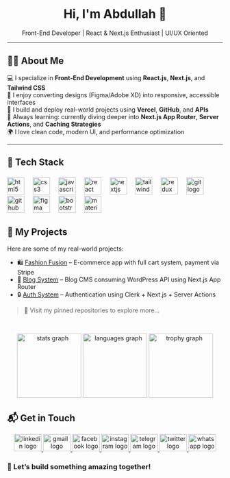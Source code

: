 <h1 align="center">Hi, I'm Abdullah 👋</h1>

<p align="center">
  Front-End Developer | React & Next.js Enthusiast | UI/UX Oriented
</p>

---

## 🧑‍💻 About Me

💻 I specialize in **Front-End Development** using **React.js**, **Next.js**, and **Tailwind CSS**<br/>
🎨 I enjoy converting designs (Figma/Adobe XD) into responsive, accessible interfaces<br/>
🚀 I build and deploy real-world projects using **Vercel**, **GitHub**, and **APIs**<br/>
🧠 Always learning: currently diving deeper into **Next.js App Router**, **Server Actions**, and **Caching Strategies**<br/>
🌍 I love clean code, modern UI, and performance optimization

---

<h2 align="left">🔧 Tech Stack</h2>

###

<div align="left">
  <img src="https://cdn.simpleicons.org/html5/E34F26" height="40" alt="html5 logo"  />
  <img width="12" />
  <img src="https://cdn.simpleicons.org/css3/1572B6" height="40" alt="css3 logo"  />
  <img width="12" />
  <img src="https://cdn.simpleicons.org/javascript/F7DF1E" height="40" alt="javascript logo"  />
  <img width="12" />
  <img src="https://cdn.jsdelivr.net/gh/devicons/devicon/icons/react/react-original.svg" height="40" alt="react logo"  />
  <img width="12" />
  <img src="https://cdn.jsdelivr.net/gh/devicons/devicon/icons/nextjs/nextjs-original.svg" height="40" alt="nextjs logo"  />
  <img width="12" />
  <img src="https://cdn.simpleicons.org/tailwindcss/06B6D4" height="40" alt="tailwindcss logo"  />
  <img width="12" />
  <img src="https://cdn.simpleicons.org/redux/764ABC" height="40" alt="redux logo"  />
  <img width="12" />
  <img src="https://cdn.simpleicons.org/git/F05032" height="40" alt="git logo"  />
  <img width="12" />
  <img src="https://cdn.simpleicons.org/github/181717" height="40" alt="github logo"  />
  <img width="12" />
  <img src="https://cdn.simpleicons.org/figma/F24E1E" height="40" alt="figma logo"  />
  <img width="12" />
  <img src="https://cdn.jsdelivr.net/gh/devicons/devicon/icons/bootstrap/bootstrap-original.svg" height="40" alt="bootstrap logo"  />
  <img width="12" />
  <img src="https://cdn.jsdelivr.net/gh/devicons/devicon/icons/materialui/materialui-original.svg" height="40" alt="materialui logo"  />
</div>

##

## 📂 My Projects

Here are some of my real-world projects:

- 🛍️ [Fashion Fusion](https://fashionfusions-two.vercel.app) – E-commerce app with full cart system, payment via Stripe
- 📰 [Blog System](https://your-blog.vercel.app) – Blog CMS consuming WordPress API using Next.js App Router
- 🔒 [Auth System](https://your-auth-app.vercel.app) – Authentication using Clerk + Next.js + Server Actions

> 📌 Visit my pinned repositories to explore more...

##

<br clear="both">

<div align="center">
  <img src="https://github-readme-stats.vercel.app/api?username=abdullah1bas&hide_title=false&hide_rank=false&show_icons=true&include_all_commits=true&count_private=true&disable_animations=false&theme=bear&locale=en&hide_border=true&order=1" height="150" alt="stats graph"  />
  <img src="https://github-readme-stats.vercel.app/api/top-langs?username=abdullah1bas&locale=en&hide_title=false&layout=compact&card_width=320&langs_count=5&theme=dark&hide_border=true&order=2" height="150" alt="languages graph"  />
  <img src="https://github-profile-trophy.vercel.app?username=abdullah1bas&theme=juicyfresh&column=-1&row=1&margin-w=16&margin-h=8&no-bg=true&no-frame=true&order=4" height="150" alt="trophy graph"  />
</div>

##

## 📬 Get in Touch

<div align="center">
  <a href="https://www.linkedin.com/in/abdullah-fadel-21500b27b/" target="_blank">
    <img src="https://raw.githubusercontent.com/maurodesouza/profile-readme-generator/master/src/assets/icons/social/linkedin/default.svg" width="64" height="40" alt="linkedin logo"  />
  </a>
  <a href="abdullah.abazza@gmail.com" target="_blank">
    <img src="https://raw.githubusercontent.com/maurodesouza/profile-readme-generator/master/src/assets/icons/social/gmail/default.svg" width="64" height="40" alt="gmail logo"  />
  </a>
  <a href="https://www.facebook.com/abdullahafter.change" target="_blank">
    <img src="https://raw.githubusercontent.com/maurodesouza/profile-readme-generator/master/src/assets/icons/social/facebook/default.svg" width="64" height="40" alt="facebook logo"  />
  </a>
  <a href="https://www.instagram.com/abdullah_1_bas/" target="_blank">
    <img src="https://raw.githubusercontent.com/maurodesouza/profile-readme-generator/master/src/assets/icons/social/instagram/default.svg" width="64" height="40" alt="instagram logo"  />
  </a>
  <a href="https://t.me/abazza10" target="_blank">
    <img src="https://raw.githubusercontent.com/maurodesouza/profile-readme-generator/master/src/assets/icons/social/telegram/default.svg" width="64" height="40" alt="telegram logo"  />
  </a>
  <a href="https://x.com/abdullah_abazza" target="_blank">
    <img src="https://raw.githubusercontent.com/maurodesouza/profile-readme-generator/master/src/assets/icons/social/twitter/default.svg" width="64" height="40" alt="twitter logo"  />
  </a>
  <a href="https://api.whatsapp.com/send?phone=201098321692&text&type=phone_number&app_absent=0" target="_blank">
    <img src="https://raw.githubusercontent.com/maurodesouza/profile-readme-generator/master/src/assets/icons/social/whatsapp/default.svg" width="64" height="40" alt="whatsapp logo"  />
  </a>
</div>

###

### 🚀 Let’s build something amazing together!








